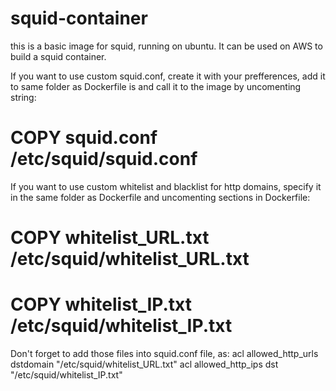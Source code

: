 # squid-container
this is a basic image for squid, running on ubuntu. It can be used on AWS to build a squid container.

If you want to use custom squid.conf, create it with your prefferences, add it to same folder as Dockerfile is and call it to the image by uncomenting string:
# COPY squid.conf /etc/squid/squid.conf

If you want to use custom whitelist and blacklist for http domains, specify it in the same folder as Dockerfile and uncomenting sections in Dockerfile:
# COPY whitelist_URL.txt /etc/squid/whitelist_URL.txt
# COPY whitelist_IP.txt /etc/squid/whitelist_IP.txt

Don't forget to add those files into squid.conf file, as:
acl allowed_http_urls dstdomain "/etc/squid/whitelist_URL.txt"
acl allowed_http_ips dst "/etc/squid/whitelist_IP.txt"
